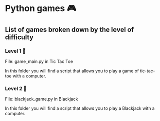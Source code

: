 # Python games :video_game:
## List of games broken down by the level of difficulty


### Level 1 :hatching_chick:
File: game_main.py in Tic Tac Toe

In this folder you will find a script that allows you to play a game of tic-tac-toe with a computer.

### Level 2 :hatched_chick:
File: blackjack_game.py in Blackjack

In this folder you will find a script that allows you to play a Blackjack with a computer.

